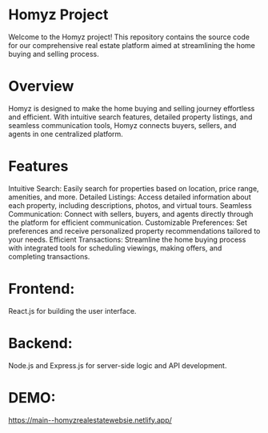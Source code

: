 # Homyz Project

Welcome to the Homyz project! This repository contains the source code for our comprehensive real estate platform aimed at streamlining the home buying and selling process.

# Overview

Homyz is designed to make the home buying and selling journey effortless and efficient. With intuitive search features, detailed property listings, and seamless communication tools, Homyz connects buyers, sellers, and agents in one centralized platform.

# Features

Intuitive Search: Easily search for properties based on location, price range, amenities, and more.
Detailed Listings: Access detailed information about each property, including descriptions, photos, and virtual tours.
Seamless Communication: Connect with sellers, buyers, and agents directly through the platform for efficient communication.
Customizable Preferences: Set preferences and receive personalized property recommendations tailored to your needs.
Efficient Transactions: Streamline the home buying process with integrated tools for scheduling viewings, making offers, and completing transactions.

# Frontend:

React.js for building the user interface.

# Backend:

Node.js and Express.js for server-side logic and API development.

# DEMO:

https://main--homyzrealestatewebsie.netlify.app/
